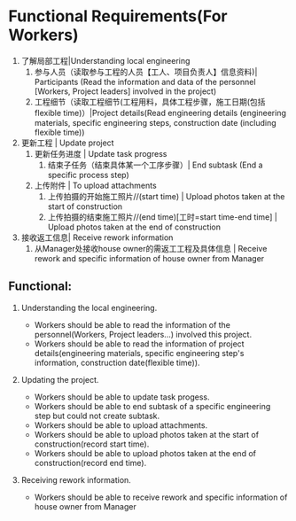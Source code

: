 # Functional Requirements(For Workers)

1. 了解局部工程|Understanding local engineering
   1. 参与人员（读取参与工程的人员【工人、项目负责人】信息资料)| Participants (Read the information and data of the personnel [Workers, Project leaders] involved in the project)
   2. 工程细节（读取工程细节(工程用料，具体工程步骤，施工日期(包括 flexible time)）|Project details(Read engineering details (engineering materials, specific engineering steps, construction date (including flexible time))
2. 更新工程 | Update project
   1. 更新任务进度 | Update task progress
      1. 结束子任务（结束具体某一个工序步骤）| End subtask (End a specific process step)
   2. 上传附件 | To upload attachments
      1. 上传拍摄的开始施工照片//(start time) | Upload photos taken at the start of construction
      2. 上传拍摄的结束施工照片//(end time)[工时=start time-end time] | Upload photos taken at the end of construction
3. 接收返工信息| Receive rework information
   1. 从Manager处接收house owner的需返工工程及具体信息 | Receive rework and specific information of house owner from Manager



## Functional:

1. Understanding the local engineering.

   - Workers should be able to read the information of the personnel(Workers, Project leaders...) involved this project.
   - Workers should be able to read the information of project details(engineering materials, specific engineering step's information, construction date(flexible time)).

2. Updating the project.

   - Workers should be able to update task progess.
   - Workers should be able to end subtask of a specific engineering step but could not create subtask.
   - Workers should be able to upload attachments.
   - Workers should be able to upload photos taken at the start of construction(record start time).
   - Workers should be able to upload photos taken at the end of construction(record end time).

3. Receiving rework information.

   - Workers should be able to receive rework and specific information of house owner from Manager

   
